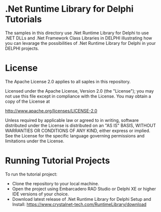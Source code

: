 # .Net Runtime Library for Delphi Tutorials
The samples in this directory use .Net Runtime Library for Delphi to use .NET DLLs and .Net Framework Class Libraries in DELPHI illustrating how you can levarage the possibilities of .Net Runtime Library for Delphi in your DELPHI projects.

# License
The Apache License 2.0 applies to all saples in this repository.

Licensed under the Apache License, Version 2.0 (the "License"); you may not use this file except in compliance with the License. You may obtain a copy of the License at

  http://www.apache.org/licenses/LICENSE-2.0
  
Unless required by applicable law or agreed to in writing, software distributed under the License is distributed on an "AS IS" BASIS, WITHOUT WARRANTIES OR CONDITIONS OF ANY KIND, either express or implied. See the License for the specific language governing permissions and limitations under the License.

# Running Tutorial Projects
To run the tutorial project:
* Clone the repository to your local machine.
* Open the project using Embarcadero RAD Studio or Delphi XE or higher IDE versions of your choice.
* Download latest release of .Net Runtime Library for Delphi Setup and Install: https://www.crystalnet-tech.com/RuntimeLibrary/download


